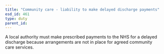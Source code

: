 ```yaml
---
title: "Community care - liability to make delayed discharge payments"
esd_id: 461
type: duty
parent_id:  
---
```


A local authority must make prescribed payments to the NHS for a delayed discharge because arrangements are not in place for agreed community care services.

